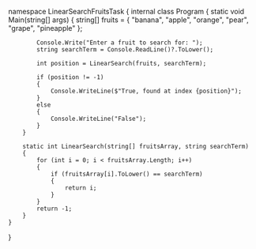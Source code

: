 ﻿namespace LinearSearchFruitsTask
{
    internal class Program
    {
        static void Main(string[] args)
        {
            string[] fruits = { "banana", "apple", "orange", "pear", "grape", "pineapple" };

            Console.Write("Enter a fruit to search for: ");
            string searchTerm = Console.ReadLine()?.ToLower();

            int position = LinearSearch(fruits, searchTerm);

            if (position != -1)
            {
                Console.WriteLine($"True, found at index {position}");
            }
            else
            {
                Console.WriteLine("False");
            }
        }

        static int LinearSearch(string[] fruitsArray, string searchTerm)
        {
            for (int i = 0; i < fruitsArray.Length; i++)
            {
                if (fruitsArray[i].ToLower() == searchTerm)
                {
                    return i;
                }
            }
            return -1;
        }
    }
}
